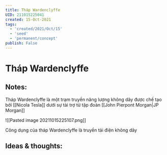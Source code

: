 ```yaml
---
title: Tháp Wardenclyffe
UID: 211015225041
created: 15-Oct-2021
tags:
  - 'created/2021/Oct/15'
  - 'seed'
  - 'permanent/concept'
publish: False
---
```

# Tháp Wardenclyffe

## Notes:
Tháp Wardenclyffe là một trạm truyền năng lượng không dây được chế tạo bởi [[Nicola Tesla]] dưới sự tài trợ từ tập đoàn [[John Pierpont Morgan|JP Morgan]]

![[Pasted image 20211015225107.png]]

Công dụng của tháp Wardenclyffe là truyền tải điện không dây

## Ideas & thoughts:
